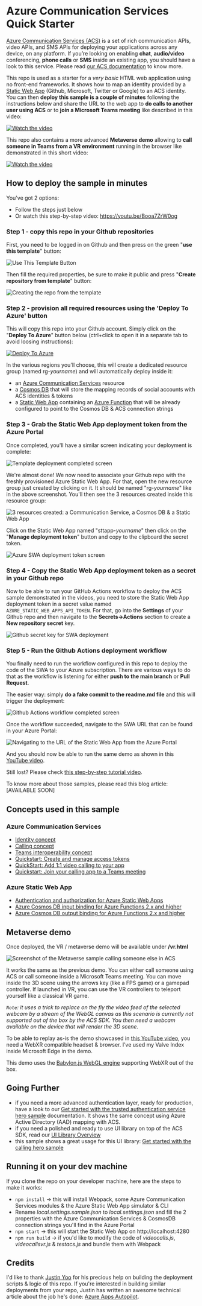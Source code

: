 # Azure Communication Services Quick Starter

[Azure Communication Services (ACS)](https://azure.microsoft.com/en-us/services/communication-services) is a set of rich communication APIs, video APIs, and SMS APIs for deploying your applications across any device, on any platform. If you’re looking on enabling **chat**, **audio/video** conferencing, **phone calls** or **SMS** inside an existing app, you should have a look to this service. Please read [our ACS documentation](https://docs.microsoft.com/en-us/azure/communication-services/) to know more. 

This repo is used as a starter for a _very basic_ HTML web application using no front-end frameworks. It shows how to map an identity provided by a [Static Web App](https://docs.microsoft.com/en-us/azure/static-web-apps/overview) (Github, Microsoft, Twitter or Google) to an ACS identity. You can then **deploy this sample is a couple of minutes** following the instructions below and share the URL to the web app to **do calls to another user using ACS** or to **join a Microsoft Teams meeting** like described in this video: 

[![Watch the video](https://img.youtube.com/vi/Jbf50SL1ceI/0.jpg)](https://youtu.be/Jbf50SL1ceI)

This repo also contains a more advanced **Metaverse demo** allowing to **call someone in Teams from a VR environment** running in the browser like demonstrated in this short video: 

[![Watch the video](https://img.youtube.com/vi/Wd4qNeLV_P8/0.jpg)](https://youtu.be/Wd4qNeLV_P8)

## How to deploy the sample in minutes

You've got 2 options:
- Follow the steps just below
- Or watch this step-by-step video: https://youtu.be/Booa7ZrW0og

### Step 1 - copy this repo in your Github repositories

First, you need to be logged in on Github and then press on the green "**use this template**" button:

![Use This Template Button](./images/acsquicktesttemplatebutton.jpg)

Then fill the required properties, be sure to make it public and press "**Create repository from template**" button:

![Creating the repo from the template](./images/acsquicktesttemplatebutton002.jpg)

### Step 2 - provision all required resources using the 'Deploy To Azure' button

This will copy this repo into your Github account. Simply click on the "**Deploy To Azure**" button below (ctrl+click to open it in a separate tab to avoid loosing instructions):

[![Deploy To Azure](https://raw.githubusercontent.com/Azure/azure-quickstart-templates/master/1-CONTRIBUTION-GUIDE/images/deploytoazure.svg?sanitize=true)](https://portal.azure.com/#create/Microsoft.Template/uri/https%3A%2F%2Fraw.githubusercontent.com%2Fdavrous%2Facsauth%2Fmain%2Finfra%2Fazuredeploy.json)

In the various regions you'll choose, this will create a dedicated resource group (named rg-*yourname*) and will automatically deploy inside it:

- an [Azure Communication Services](https://docs.microsoft.com/en-us/azure/communication-services/) resource 
- a [Cosmos DB](https://docs.microsoft.com/en-us/azure/cosmos-db/) that will store the mapping records of social accounts with ACS identities & tokens
- a [Static Web App](https://docs.microsoft.com/en-us/azure/static-web-apps/) containing an [Azure Function](https://docs.microsoft.com/en-us/azure/azure-functions/) that will be already configured to point to the Cosmos DB & ACS connection strings 

### Step 3 - Grab the Static Web App deployment token from the Azure Portal

Once completed, you'll have a similar screen indicating your deployment is complete:

![Template deployment completed screen](./images/acsquicktesttemplatebutton004.jpg)

We're almost done! We now need to associate your Github repo with the freshly provisioned Azure Static Web App. For that, open the new resource group just created by clicking on it. It should be named "rg-*yourname*" like in the above screenshot. You'll then see the 3 resources created inside this resource group:

![3 resources created: a Communication Service, a Cosmos DB & a Static Web App](./images/acsquicktesttemplatebutton005.jpg)

Click on the Static Web App named "sttapp-*yourname*" then click on the "**Manage deployment token**" button and copy to the clipboard the secret token.

![Azure SWA deployment token screen](./images/acsquicktesttemplatebutton006.jpg)

### Step 4 - Copy the Static Web App deployment token as a secret in your Github repo

Now to be able to run your GitHub Actions workflow to deploy the ACS sample demonstrated in the videos, you need to store the Static Web App deployment token in a secret value named `AZURE_STATIC_WEB_APPS_API_TOKEN`. For that, go into the **Settings** of your Github repo and then navigate to the **Secrets->Actions** section to create a **New repository secret** key.

![Github secret key for SWA deployment](./images/acsquicktesttemplatebutton007.jpg)

### Step 5 - Run the Github Actions deployment workflow

You finally need to run the workflow configured in this repo to deploy the code of the SWA to your Azure subscription. There are various ways to do that as the workflow is listening for either **push to the main branch** or **Pull Request**.

The easier way: simply **do a fake commit to the readme.md file** and this will trigger the deployment:

![Github Actions workflow completed screen](./images/acsquicktesttemplatebutton009.jpg)

Once the workflow succeeded, navigate to the SWA URL that can be found in your Azure Portal:

![Navigating to the URL of the Static Web App from the Azure Portal](./images/acsquicktesttemplatebutton008.jpg)

And you should now be able to run the same demo as shown in this [YouTube video](https://youtu.be/Jbf50SL1ceI).

Still lost? Please check [this step-by-step tutorial video](https://youtu.be/Booa7ZrW0og).

To know more about those samples, please read this blog article: [AVAILABLE SOON]

## Concepts used in this sample
### Azure Communication Services
- [Identity concept](https://docs.microsoft.com/en-us/azure/communication-services/concepts/identity-model)
- [Calling concept](https://docs.microsoft.com/en-us/azure/communication-services/concepts/voice-video-calling/about-call-types)
- [Teams interoperability concept](https://docs.microsoft.com/en-us/azure/communication-services/concepts/teams-interop)
- [Quickstart: Create and manage access tokens](https://docs.microsoft.com/en-us/azure/communication-services/quickstarts/access-tokens?pivots=programming-language-javascript)
- [QuickStart: Add 1:1 video calling to your app](https://docs.microsoft.com/en-us/azure/communication-services/quickstarts/voice-video-calling/get-started-with-video-calling)
- [Quickstart: Join your calling app to a Teams meeting](https://docs.microsoft.com/en-us/azure/communication-services/quickstarts/voice-video-calling/get-started-teams-interop)

### Azure Static Web App
- [Authentication and authorization for Azure Static Web Apps](https://docs.microsoft.com/en-us/azure/static-web-apps/authentication-authorization)
- [Azure Cosmos DB input binding for Azure Functions 2.x and higher](https://docs.microsoft.com/en-us/azure/azure-functions/functions-bindings-cosmosdb-v2-input)
- [Azure Cosmos DB output binding for Azure Functions 2.x and higher](https://docs.microsoft.com/en-us/azure/azure-functions/functions-bindings-cosmosdb-v2-output)

## Metaverse demo
Once deployed, the VR / metaverse demo will be available under **/vr.html**

![Screenshot of the Metaverse sample calling someone else in ACS](./images/acsmetaversesample.jpg)

It works the same as the previous demo. You can either call someone using ACS or call someone inside a Microsoft Teams meeting. You can move inside the 3D scene using the arrows key (like a FPS game) or a gamepad controller. If launched in VR, you can use the VR controllers to teleport yourself like a classical VR game. 

*`Note`: it uses a trick to replace on the fly the video feed of the selected webcam by a stream of the WebGL canvas as this scenario is currently not supported out of the box by the ACS SDK. You then need a webcam available on the device that will render the 3D scene.*

To be able to replay as-is the demo showcased in [this YouTube video](https://youtu.be/Wd4qNeLV_P8), you need a WebXR compatible headset & browser. I’ve used my Valve Index inside Microsoft Edge in the demo. 

This demo uses the [Babylon.js WebGL engine](https://www.babylonjs.com) supporting WebXR out of the box. 

## Going Further

- if you need a more advanced authentication layer, ready for production, have a look to our [Get started with the trusted authentication service hero sample](https://docs.microsoft.com/en-us/azure/communication-services/samples/trusted-auth-sample) documentation. It shows the same concept using Azure Active Directory (AAD) mapping with ACS. 
- if you need a polished and ready to use UI library on top of the ACS SDK, read our [UI Library Overview](https://docs.microsoft.com/en-us/azure/communication-services/concepts/ui-library/ui-library-overview?pivots=platform-web)
- this sample shows a great usage for this UI library: [Get started with the calling hero sample](https://docs.microsoft.com/en-us/azure/communication-services/samples/calling-hero-sample)

## Running it on your dev machine

If you clone the repo on your developer machine, here are the steps to make it works:

- ```npm install``` -> this will install Webpack, some Azure Communication Services modules & the Azure Static Web App simulator & CLI
- Rename *local.settings.sample.json* to *local.settings.json* and fill the 2 properties with the Azure Communication Services & CosmosDB connection strings you'll find in the Azure Portal
- ```npm start``` -> this will start the Static Web App on http://localhost:4280 
- ```npm run build``` -> if you'd like to modify the code of *videocalls.js*, *videocallsvr.js* & *testacs.js* and bundle them with Webpack

## Credits

I'd like to thank [Justin Yoo](https://twitter.com/justinchronicle) for his precious help on building the deployment scripts & logic of this repo. If you're interested in building similar deployments from your repo, Justin has written an awesome technical article about the job he's done: [Azure Apps Autopilot](https://dev.to/azure/azure-apps-autopilot-2ag8). 
